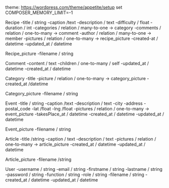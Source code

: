 theme: https://wordpress.com/theme/appetite/setup
set COMPOSER_MEMORY_LIMIT=-1

Recipe
-title / string
-caption /text
-description / text
-difficulty / float
-duration / int
-categories / relation / many-to-one -> category
-comments / relation / one-to-many -> comment
-author / relation / many-to-one -> member
-pictures / relation / one-to-many -> recipe_picture
-created-at / datetime
-updated_at / datetime

Recipe_picture
-filename / string

Comment
-content / text
-children / one-to-many / self
-updated_at / datetime
-created_at / datetime

Category
-title
-picture / relation / one-to-many -> category_picture
-created_at /datetime

Category_picture
-filename / string

Event
-title / string
-caption /text
-description / text
-city
-address
-postal_code
-lat /float
-lng /float
-pictures / relation / one-to-many -> event_picture
-takesPlace_at / datetime
-created_at / datetime
-updated_at / datetime

Event_picture
-filename / string

Article
-title /string 
-caption / text 
-description / text
-pictures / relation / one-to-many -> article_picture
-created_at / datetime
-updated_at / datetime

Article_picture
-filename /string

User
-username / string
-email / string
-firstname / string
-lastname / string
-password / string
-function / string
-role / string
-filename / string
-created_at / datetime
-updated_at / datetime